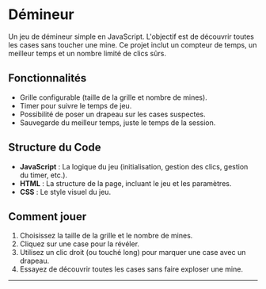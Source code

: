 # Démineur

Un jeu de démineur simple en JavaScript. L'objectif est de découvrir toutes les cases sans toucher une mine. Ce projet inclut un compteur de temps, un meilleur temps et un nombre limité de clics sûrs.

## Fonctionnalités

- Grille configurable (taille de la grille et nombre de mines).
- Timer pour suivre le temps de jeu.
- Possibilité de poser un drapeau sur les cases suspectes.
- Sauvegarde du meilleur temps, juste le temps de la session.

## Structure du Code

- **JavaScript** : La logique du jeu (initialisation, gestion des clics, gestion du timer, etc.).
- **HTML** : La structure de la page, incluant le jeu et les paramètres.
- **CSS** : Le style visuel du jeu.

## Comment jouer

1. Choisissez la taille de la grille et le nombre de mines.
2. Cliquez sur une case pour la révéler.
3. Utilisez un clic droit (ou touché long) pour marquer une case avec un drapeau.
4. Essayez de découvrir toutes les cases sans faire exploser une mine.

---